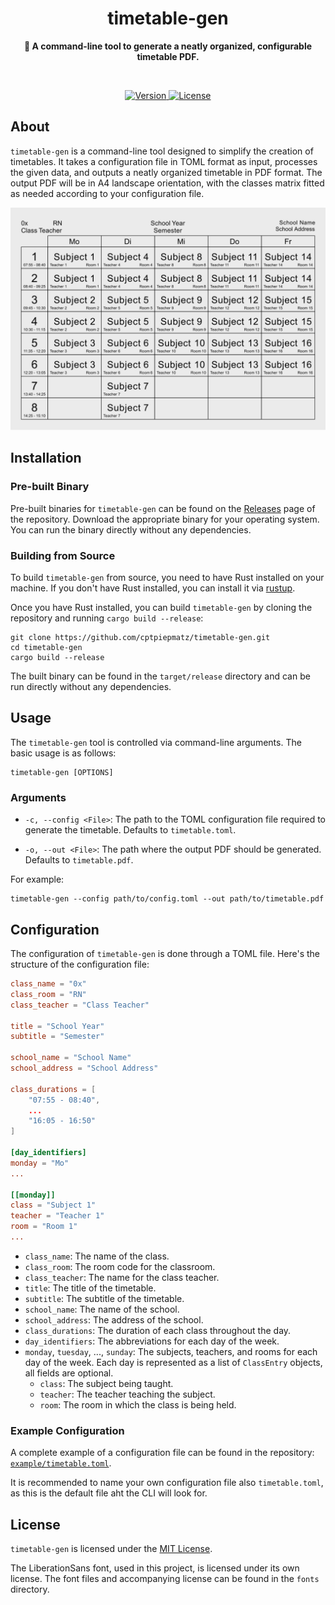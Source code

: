 <h1 align="center">timetable-gen</h1>
<p align="center">
  <b>
    📅 A command-line tool to generate a neatly organized, configurable 
    timetable PDF.
  </b>
</p>

<br>

<p align="center">
  <a href="https://github.com/cptpiepmatz/timetable-gen">
    <!-- make this dynamic when dynamic toml badges drop -->
    <img alt="Version" src="https://img.shields.io/badge/version-V1.0.0-blue?style=for-the-badge"/>
  </a>
  <a href="https://github.com/cptpiepmatz/nu-plugin-highlight/blob/main/LICENSE">
    <img alt="License" src="https://img.shields.io/crates/l/nu-plugin-highlight?style=for-the-badge"/>  
  </a>
</p>

## About
`timetable-gen` is a command-line tool designed to simplify the creation of 
timetables. 
It takes a configuration file in TOML format as input, processes the given data, 
and outputs a neatly organized timetable in PDF format. 
The output PDF will be in A4 landscape orientation, with the classes matrix 
fitted as needed according to your configuration file.

![sample timetable](example/timetable.svg)

## Installation
### Pre-built Binary
Pre-built binaries for `timetable-gen` can be found on the 
[Releases](https://github.com/cptpiepmatz/timetable-gen/releases) page of the 
repository. 
Download the appropriate binary for your operating system. 
You can run the binary directly without any dependencies.

### Building from Source
To build `timetable-gen` from source, you need to have Rust installed on your 
machine. 
If you don't have Rust installed, you can install it via 
[rustup](https://rustup.rs).

Once you have Rust installed, you can build `timetable-gen` by cloning the 
repository and running `cargo build --release`:

```shell
git clone https://github.com/cptpiepmatz/timetable-gen.git
cd timetable-gen
cargo build --release
```

The built binary can be found in the `target/release` directory and can be run 
directly without any dependencies.

## Usage
The `timetable-gen` tool is controlled via command-line arguments. 
The basic usage is as follows:

```shell
timetable-gen [OPTIONS]
```

### Arguments
- `-c, --config <File>`:
  The path to the TOML configuration file required to generate the timetable. 
  Defaults to `timetable.toml`.

- `-o, --out <File>`:
  The path where the output PDF should be generated. 
  Defaults to `timetable.pdf`.

For example:
```shell
timetable-gen --config path/to/config.toml --out path/to/timetable.pdf
```

## Configuration
The configuration of `timetable-gen` is done through a TOML file. 
Here's the structure of the configuration file:

```toml
class_name = "0x"
class_room = "RN"
class_teacher = "Class Teacher"

title = "School Year"
subtitle = "Semester"

school_name = "School Name"
school_address = "School Address"

class_durations = [
    "07:55 - 08:40",
    ...
    "16:05 - 16:50"
]

[day_identifiers]
monday = "Mo"
...

[[monday]]
class = "Subject 1"
teacher = "Teacher 1"
room = "Room 1"
...
```

- `class_name`: The name of the class.
- `class_room`: The room code for the classroom.
- `class_teacher`: The name for the class teacher.
- `title`: The title of the timetable.
- `subtitle`: The subtitle of the timetable.
- `school_name`: The name of the school.
- `school_address`: The address of the school.
- `class_durations`: The duration of each class throughout the day.
- `day_identifiers`: The abbreviations for each day of the week.
- `monday`, `tuesday`, ..., `sunday`: 
  The subjects, teachers, and rooms for each day of the week. 
  Each day is represented as a list of `ClassEntry` objects, all fields are 
  optional.
  - `class`: The subject being taught.
  - `teacher`: The teacher teaching the subject.
  - `room`: The room in which the class is being held.

### Example Configuration
A complete example of a configuration file can be found in the repository:
[`example/timetable.toml`](example/timetable.toml).

It is recommended to name your own configuration file also `timetable.toml`, 
as this is the default file aht the CLI will look for.


## License
`timetable-gen` is licensed under the [MIT License](LICENSE).

The LiberationSans font, used in this project, is licensed under its own 
license. 
The font files and accompanying license can be found in the `fonts` directory.

